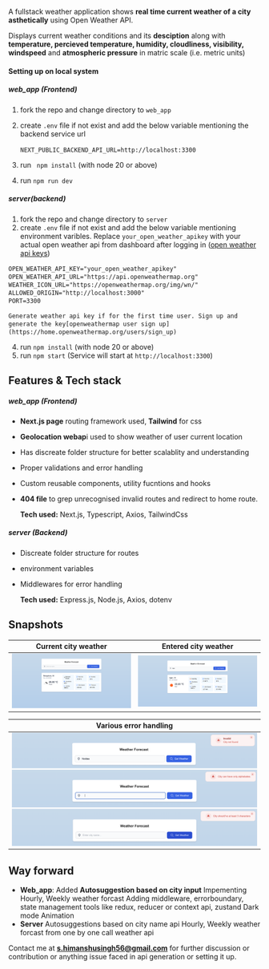 A fullstack weather application shows **real time current weather of a city asthetically** using Open Weather API.

Displays current weather conditions and its **desciption** along with **temperature, percieved temperature, humidity, cloudliness, visibility, windspeed** and **atmospheric pressure** in matric scale (i.e. metric units)

#### Setting up on local system

##### web_app (Frontend)

1. fork the repo and change directory to `web_app`
2. create `.env` file if not exist and add the below variable mentioning  the backend service url

   `NEXT_PUBLIC_BACKEND_API_URL=http://localhost:3300`
3. run  ` npm install`   (with node 20 or above)
4. run  `npm run dev`

##### server(backend)

1. fork the repo and change directory to `server`
2. create `.env` file if not exist and add the below variable mentioning  environment varibles. Replace `your_open_weather_apikey` with your actual open weather api from dashboard after logging in ([open weather api keys](https://home.openweathermap.org/api_keys))

```
OPEN_WEATHER_API_KEY="your_open_weather_apikey"
OPEN_WEATHER_API_URL="https://api.openweathermap.org"
WEATHER_ICON_URL="https://openweathermap.org/img/wn/"
ALLOWED_ORIGIN="http://localhost:3000"
PORT=3300
```

    Generate weather api key if for the first time user. Sign up and generate the key[openweathermap user sign up](https://home.openweathermap.org/users/sign_up)

4. run  `npm install`   (with node 20 or above)
5. run  `npm start` (Service will start at `http://localhost:3300`)

## Features & Tech stack

##### web_app (Frontend)

* **Next.js page** routing framework used, **Tailwind** for css
* **Geolocation webap**i  used to show weather of user current location
* Has discreate folder structure for better scalablity and understanding
* Proper validations and error handling
* Custom reusable components, utility fucntions and hooks
* **404 file** to grep unrecognised invalid routes and redirect to home route.

  **Tech used:** Next.js, Typescript, Axios, TailwindCss

##### server (Backend)

* Discreate folder structure for routes
* environment variables
* Middlewares for error handling

  **Tech used:** Express.js, Node.js, Axios, dotenv

## Snapshots

| Current city weather                           | Entered city weather                           |
| ---------------------------------------------- | ---------------------------------------------- |
| ![1737888493793](image/readme/1737888493793.png) | ![1737888707305](image/readme/1737888707305.png) |

| Various error handling                                                                                                                                 |
| ------------------------------------------------------------------------------------------------------------------------------------------------------ |
| ![invalid](image/readme/1737888812748.png)<br />![invalid](image/readme/1737888829939.png "invalid city")<br />![1737888838921](image/readme/1737888838921.png) |

## Way forward

* **Web_app**:
  Added **Autosuggestion based on city input**
  Impementing Hourly, Weekly weather forcast
  Adding middleware, errorboundary, state management tools like redux, reducer or context api, zustand
  Dark mode
  Animation
* **Server**
  Autosuggestions based on city name api
  Hourly, Weekly weather forcast from one by one call weather api

Contact me at **s.himanshusingh56@gmail.com** for further discussion or contribution or anything issue faced in api generation or setting it up.

